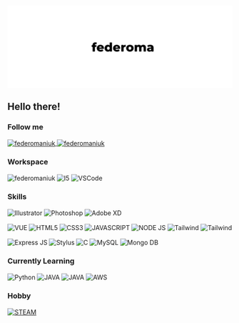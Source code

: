 <img align="center" src="githubHeader.png" alt="federomaniuk" />

## Hello there!

### Follow me
<a href="https://www.linkedin.com/in/federoma"> 
  <img align="center" src="https://img.shields.io/badge/LinkedIn-0077B5?style=for-the-badge&logo=linkedin&logoColor=white" alt="federomaniuk" />
</a>

<a href="https://github.com/federomaniuk"> 
  <img align="center" src="https://img.shields.io/badge/GitHub-100000?style=for-the-badge&logo=github&logoColor=white" alt="federomaniuk" />
</a>

### Workspace
<p>
<img align="center" src="https://img.shields.io/badge/Windows-0078D6?style=for-the-badge&logo=windows&logoColor=white" alt="federomaniuk" />
<img align="center" src="https://img.shields.io/badge/Intel-Core_i7_8th-0071C5?style=for-the-badge&logo=intel&logoColor=white" alt="I5" />
<img align="center" src="https://img.shields.io/badge/Visual_Studio_Code-0078D4?style=for-the-badge&logo=visual%20studio%20code&logoColor=white" alt="VSCode" />
</p>

### Skills
<p>
<img align="center" src="https://img.shields.io/badge/illustrator%20-%23FF9A00.svg?&style=for-the-badge&logo=adobe%20illustrator&logoColor=white"" alt="Illustrator" />
<img align="center" src="https://img.shields.io/badge/photoshop%20-%2331A8FF.svg?&style=for-the-badge&logo=adobe%20photoshop&logoColor=white" alt="Photoshop" />
<img align="center" src="https://img.shields.io/badge/adobe%20xd%20-%23FF26BE.svg?&style=for-the-badge&logo=adobe%20xd&logoColor=white" alt="Adobe XD"/>
</p>
<p>
<img align="center" src="https://img.shields.io/badge/Vue.js-35495E?style=for-the-badge&logo=vue.js&logoColor=4FC08D" alt="VUE" />
<img align="center" src="https://img.shields.io/badge/HTML5-E34F26?style=for-the-badge&logo=html5&logoColor=white" alt="HTML5" />
<img align="center" src="https://img.shields.io/badge/CSS3-1572B6?style=for-the-badge&logo=css3&logoColor=white" alt="CSS3" />
<img align="center" src="https://img.shields.io/badge/JavaScript-323330?style=for-the-badge&logo=javascript&logoColor=F7DF1E" alt="JAVASCRIPT" />
<img align="center" src="https://img.shields.io/badge/Node.js-43853D?style=for-the-badge&logo=node.js&logoColor=white" alt="NODE JS" />
<img align="center" src="https://img.shields.io/badge/Tailwind_CSS-38B2AC?style=for-the-badge&logo=tailwind-css&logoColor=white" alt="Tailwind" />
<img align="center" src="https://img.shields.io/badge/Bootstrap-563D7C?style=for-the-badge&logo=bootstrap&logoColor=white" alt="Tailwind" />
</p>
<p>
<img align="center" src="https://img.shields.io/badge/Express.js-000000?style=for-the-badge&logo=express&logoColor=white" alt="Express JS" />
<img align="center" src="https://img.shields.io/badge/Stylus-333333?style=for-the-badge&logo=stylus&logoColor=white" alt="Stylus" />
<img align="center" src="https://img.shields.io/badge/C-00599C?style=for-the-badge&logo=c&logoColor=white" alt="C" />
<img align="center" src="https://img.shields.io/badge/MySQL-00000F?style=for-the-badge&logo=mysql&logoColor=white" alt="MySQL" />
<img align="center" src="https://img.shields.io/badge/MongoDB-4EA94B?style=for-the-badge&logo=mongodb&logoColor=white" alt="Mongo DB" />
</p>

### Currently Learning
<p>
<img align="center" src="https://img.shields.io/badge/Python-14354C?style=for-the-badge&logo=python&logoColor=white" alt="Python" />
<img align="center" src="https://img.shields.io/badge/Java-ED8B00?style=for-the-badge&logo=java&logoColor=white" alt="JAVA" />
<img align="center" src="https://img.shields.io/badge/PHP-777BB4?style=for-the-badge&logo=php&logoColor=white" alt="JAVA" />
<img align="center" src="https://img.shields.io/badge/AWS-232F3E?style=for-the-badge&logo=amazon-aws&logoColor=white" alt="AWS" />
</p>

### Hobby
<a href="https://steamcommunity.com/id/FedeRoma/"> 
  <img align="center" src="https://img.shields.io/badge/Steam-000000?style=for-the-badge&logo=steam&logoColor=white" alt="STEAM" />
</a>
<!-- [![Top Langs](https://github-readme-stats.vercel.app/api/top-langs/?username=federomaniuk&langs_count=8)](https://github.com/federomaniuk/github-readme-stats) -->


